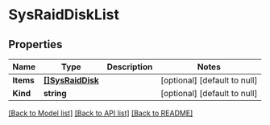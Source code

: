 # SysRaidDiskList

## Properties
Name | Type | Description | Notes
------------ | ------------- | ------------- | -------------
**Items** | [**[]SysRaidDisk**](sys_raid_disk.md) |  | [optional] [default to null]
**Kind** | **string** |  | [optional] [default to null]

[[Back to Model list]](../README.md#documentation-for-models) [[Back to API list]](../README.md#documentation-for-api-endpoints) [[Back to README]](../README.md)


